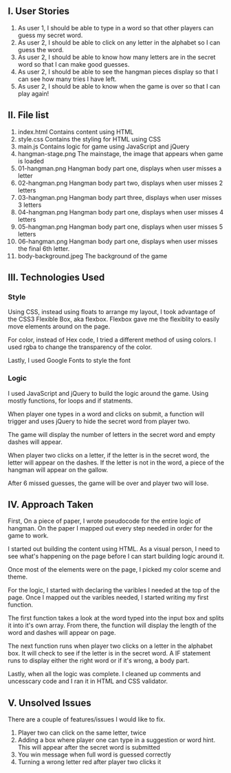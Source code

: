 I. User Stories
------------

1. As user 1, I should be able to type in a word so that other players can guess my secret word.
2. As user 2, I should be able to click on any letter in the alphabet so I can guess the word.
3. As user 2, I should be able to know how many letters are in the secret word so that I can make good guesses.
4. As user 2, I should be able to see the hangman pieces display so that I can see how many tries I have left.
5. As user 2, I should be able to know when the game is over so that I can play again!

II. File list
------------
1. index.html		      Contains content using HTML
2. style.css           Contains the styling for HTML using CSS
3. main.js		          Contains logic for game using JavaScript and jQuery
4. hangman-stage.png   The mainstage, the image that appears when game is loaded
5. 01-hangman.png      Hangman body part one, displays when user misses a letter
6. 02-hangman.png      Hangman body part two, displays when user misses 2 letters
7. 03-hangman.png      Hangman body part three, displays when user misses 3 letters
8. 04-hangman.png      Hangman body part one, displays when user misses 4 letters
9. 05-hangman.png      Hangman body part one, displays when user misses 5 letters
10. 06-hangman.png      Hangman body part one, displays when user misses the final 6th letter.
11. body-background.jpeg      The background of the game


III. Technologies Used
----------

### Style
Using CSS, instead using floats to arrange my layout, I took advantage of the CSS3 Flexible Box, aka flexbox. Flexbox gave me the flexiblity to easily move elements around on the page.

For color, instead of Hex code, I tried a different method of using colors. I used rgba to change the transparency of the color.

Lastly, I used Google Fonts to style the font

### Logic
I used JavaScript and jQuery to build the logic around the game. Using mostly functions, for loops and if statments.

When player one types in a word and clicks on submit, a function will trigger and uses jQuery to hide the secret word from player two.

The game will display the number of letters in the secret word and empty dashes will appear.

When player two clicks on a letter, if the letter is in the secret word, the letter will appear on the dashes. If the letter is not in the word, a piece of the hangman will appear on the gallow.

After 6 missed guesses, the game will be over and player two will lose.

IV. Approach Taken
----------
First, On a piece of paper, I wrote pseudocode for the entire logic of hangman. On the paper I mapped out every step needed in order for the game to work.

I started out building the content using HTML. As a visual person, I need to see what's happening on the page before I can start building logic around it.

Once most of the elements were on the page, I picked my color sceme and theme.

For the logic, I started with declaring the varibles I needed at the top of the page. Once I mapped out the varibles needed, I started writing my first function.

The first function takes a look at the word typed into the input box and splits it into it's own array. From there, the function will display the length of the word and dashes will appear on page.

The next function runs when player two clicks on a letter in the alphabet box. It will check to see if the letter is in the secret word. A IF statement runs to display either the right word or if it's wrong, a body part.

Lastly, when all the logic was complete. I cleaned up comments and uncesscary code and I ran it in HTML and CSS validator.

V. Unsolved Issues
----------
There are a couple of features/issues I would like to fix.

1. Player two can click on the same letter, twice
2. Adding a box where player one can type in a suggestion or word hint. This will appear after the secret word is submitted
3. You win message when full word is guessed correctly
4. Turning a wrong letter red after player two clicks it
